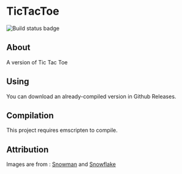 # TicTacToe
<img src="https://github.com/AydonP/TicTacToe/actions/workflows/static.yml/badge.svg" alt="Build status badge">

## About
A version of Tic Tac Toe

## Using
You can download an already-compiled version in Github Releases.

## Compilation
This project requires emscripten to compile.


## Attribution

Images are from : [Snowman](https://duckduckgo.com/?t=ffab&q=snowman+svg&iax=images&ia=images&iai=https%3A%2F%2Fcdn11.bigcommerce.com%2Fs-hii7479o%2Fimages%2Fstencil%2Foriginal%2Fproducts%2F9457%2F25538%2Fsnowman_2_copy__36980.1523481650.png%3Fc%3D2) and [Snowflake](https://www.vecteezy.com/png/1194635-snowflake)
